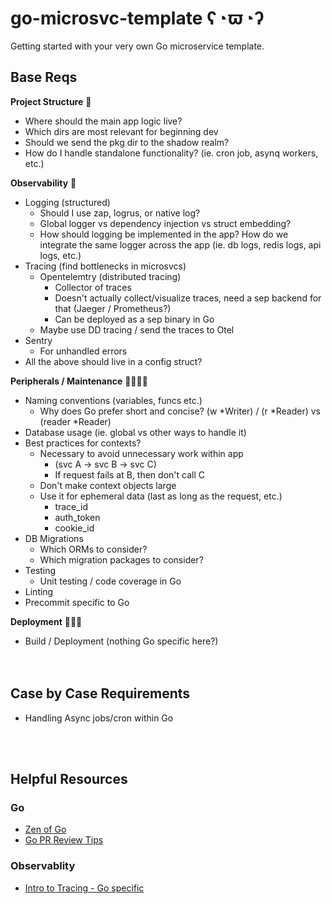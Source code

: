 # go-microsvc-template ʕ◔ϖ◔ʔ
Getting started with your very own Go microservice template.

## Base Reqs
**Project Structure** 🌳
- Where should the main app logic live?
- Which dirs are most relevant for beginning dev
- Should we send the pkg dir to the shadow realm?
- How do I handle standalone functionality? (ie. cron job, asynq workers, etc.)

**Observability** 👀 
- Logging (structured)
    - Should I use zap, logrus, or native log?
    - Global logger vs dependency injection vs struct embedding?
    - How should logging be implemented in the app? How do we integrate the same logger across the app (ie. db logs, redis logs, api logs, etc.)
- Tracing (find bottlenecks in microsvcs)
    - Opentelemtry (distributed tracing)
        - Collector of traces
        - Doesn't actually collect/visualize traces, need a sep backend for that (Jaeger / Prometheus?)
        - Can be deployed as a sep binary in Go
    - Maybe use DD tracing / send the traces to Otel
- Sentry
    - For unhandled errors
- All the above should live in a config struct?

**Peripherals / Maintenance** 👩‍💻🧑‍💻
- Naming conventions (variables, funcs etc.)
    - Why does Go prefer short and concise? (w *Writer) / (r *Reader) vs (reader *Reader)
- Database usage (ie. global vs other ways to handle it)
- Best practices for contexts?
    - Necessary to avoid unnecessary work within app 
        - (svc A -> svc B -> svc C)
        - If request fails at B, then don't call C
    - Don't make context objects large
    - Use it for ephemeral data (last as long as the request, etc.)
        - trace_id
        - auth_token
        - cookie_id 
- DB Migrations
    - Which ORMs to consider?
    - Which migration packages to consider?
- Testing
    - Unit testing / code coverage in Go
- Linting
- Precommit specific to Go

**Deployment** 🚀🚀🚀
- Build / Deployment (nothing Go specific here?)
<br><br><br>
## Case by Case Requirements
- Handling Async jobs/cron within Go

<br><br>
## Helpful Resources

### Go
- [Zen of Go](https://dave.cheney.net/2020/02/23/the-zen-of-go)
- [Go PR Review Tips](https://github.com/golang/go/wiki/CodeReviewComments#variable-names)

### Observablity
- [Intro to Tracing - Go specific](https://www.youtube.com/watch?v=idDu_jXqf4E)